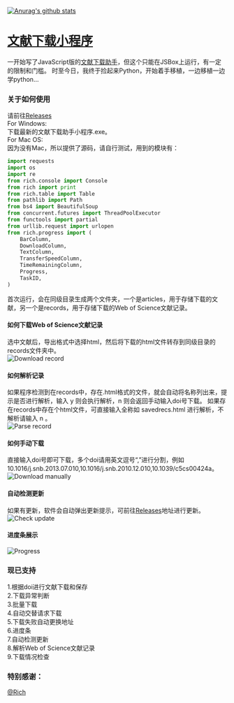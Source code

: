 [![Anurag's github stats](https://github-readme-stats.vercel.app/api?username=evilbutcher)](https://github.com/anuraghazra/github-readme-stats)

# [文献下载小程序](https://github.com/evilbutcher/Python/tree/master/ArticlesHelper)
一开始写了JavaScript版的[文献下载助手](https://github.com/evilbutcher/Code/tree/master/%E6%96%87%E7%8C%AE%E4%B8%8B%E8%BD%BD/%E6%96%87%E7%8C%AE%E4%B8%8B%E8%BD%BD%E5%8A%A9%E6%89%8B)，但这个只能在JSBox上运行，有一定的限制和门槛。
时至今日，我终于捡起来Python，开始着手移植，一边移植一边学python...  
### 关于如何使用
请前往[Releases](https://github.com/evilbutcher/Python/releases)  
For Windows:  
下载最新的文献下载助手小程序.exe。  
For Mac OS:  
因为没有Mac，所以提供了源码，请自行测试，用到的模块有：
```python
import requests
import os
import re
from rich.console import Console
from rich import print
from rich.table import Table
from pathlib import Path
from bs4 import BeautifulSoup
from concurrent.futures import ThreadPoolExecutor
from functools import partial
from urllib.request import urlopen
from rich.progress import (
    BarColumn,
    DownloadColumn,
    TextColumn,
    TransferSpeedColumn,
    TimeRemainingColumn,
    Progress,
    TaskID,
)
```
首次运行，会在同级目录生成两个文件夹，一个是articles，用于存储下载的文献，另一个是records，用于存储下载的Web of Science文献记录。
#### 如何下载Web of Science文献记录
选中文献后，导出格式中选择html，然后将下载的html文件转存到同级目录的records文件夹中。  
![Download record](https://raw.githubusercontent.com/evilbutcher/Python/master/ArticlesHelper/How_to_Use/download_record.gif)
#### 如何解析记录
如果程序检测到在records中，存在.html格式的文件，就会自动将名称列出来，提示是否进行解析，输入 y 则会执行解析，n 则会返回手动输入doi号下载。
如果存在records中存在个html文件，可直接输入全称如 savedrecs.html 进行解析，不解析请输入 n 。  
![Parse record](https://raw.githubusercontent.com/evilbutcher/Python/master/ArticlesHelper/How_to_Use/parse_records.gif)
#### 如何手动下载
直接输入doi号即可下载，多个doi请用英文逗号“,”进行分割，例如 10.1016/j.snb.2013.07.010,10.1016/j.snb.2010.12.010,10.1039/c5cs00424a。  
![Download manually](https://raw.githubusercontent.com/evilbutcher/Python/master/ArticlesHelper/How_to_Use/download_manually.gif)
#### 自动检测更新
如果有更新，软件会自动弹出更新提示，可前往[Releases](https://github.com/evilbutcher/Python/releases)地址进行更新。  
![Check update](https://raw.githubusercontent.com/evilbutcher/Python/master/ArticlesHelper/How_to_Use/check_update.gif)
#### 进度条展示
![Progress](https://raw.githubusercontent.com/evilbutcher/Python/master/ArticlesHelper/How_to_Use/progress.jpg)

### 现已支持
1.根据doi进行文献下载和保存  
2.下载异常判断  
3.批量下载  
4.自动交替请求下载  
5.下载失败自动更换地址  
6.进度条  
7.自动检测更新  
8.解析Web of Science文献记录  
9.下载情况检查

### 特别感谢：
[@Rich](https://github.com/willmcgugan/rich)